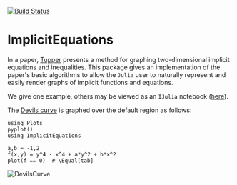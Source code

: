 [![Build Status](https://travis-ci.com/jverzani/ImplicitEquations.jl.svg?branch=master)](https://travis-ci.com/jverzani/ImplicitEquations.jl)


# ImplicitEquations


In a paper, [Tupper](https://doi.org/10.1145/383259.383267)
presents a method for graphing two-dimensional implicit equations and
inequalities. This package gives an
implementation of the paper's basic algorithms to allow
the `Julia` user to naturally represent and easily render graphs of
implicit functions and equations.


We give one example, others may be viewed as an `IJulia` notebook ([here](http://nbviewer.ipython.org/github/jverzani/ImplicitEquations.jl/blob/master/docs/examples.ipynb)).

The
[Devils curve](http://www-groups.dcs.st-and.ac.uk/~history/Curves/Devils.html)
is graphed over the default region as follows:

```
using Plots
pyplot()
using ImplicitEquations

a,b = -1,2
f(x,y) = y^4 - x^4 + a*y^2 + b*x^2
plot(f ⩵ 0)  # \Equal[tab]
```

![DevilsCurve](http://i.imgur.com/LChTzC1.png)
